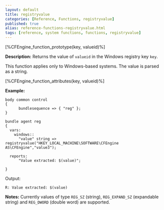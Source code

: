 ```yaml
---
layout: default
title: registryvalue
categories: [Reference, Functions, registryvalue]
published: true
alias: reference-functions-registryvalue.html
tags: [reference, system functions, functions, registryvalue]
---
```


[%CFEngine_function_prototype(key, valueid)%]

**Description:** Returns the value of `valueid` in the Windows registry key 
`key`.

This function applies only to Windows-based systems. The value is parsed as a 
string.

[%CFEngine_function_attributes(key, valueid)%]

**Example:**

```cf3
body common control
{
      bundlesequence => { "reg" };
}

bundle agent reg
{
  vars:
    windows::
      "value" string => registryvalue("HKEY_LOCAL_MACHINE\SOFTWARE\CFEngine AS\CFEngine","value3");

  reports:
      "Value extracted: $(value)";

}
```

Output:

```
R: Value extracted: $(value)
```

**Notes:** Currently values of type `REG_SZ` (string), `REG_EXPAND_SZ` 
(expandable string) and `REG_DWORD` (double word) are supported.
